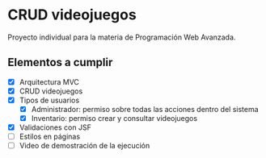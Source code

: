 # CRUD videojuegos
Proyecto individual para la materia de Programación Web Avanzada.

## Elementos a cumplir
- [x] Arquitectura MVC
- [x] CRUD videojuegos
- [x] Tipos de usuarios
  - [x] Administrador: permiso sobre todas las acciones dentro del sistema
  - [x] Inventario: permiso crear y consultar videojuegos
- [x] Validaciones con JSF
- [ ] Estilos en páginas
- [ ] Video de demostración de la ejecución
